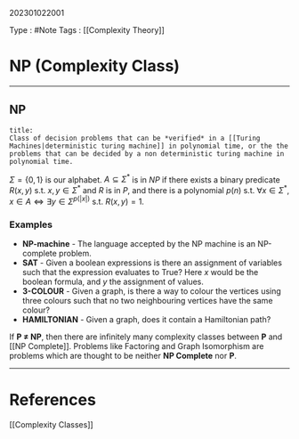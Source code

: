 202301022001

Type : #Note
Tags : [[Complexity Theory]]

# NP (Complexity Class)
---
## NP
```ad-note
title:
Class of decision problems that can be *verified* in a [[Turing Machines|deterministic turing machine]] in polynomial time, or the the problems that can be decided by a non deterministic turing machine in polynomial time.
```

$\Sigma=\{ 0,1 \}$ is our alphabet.
$A\subseteq\Sigma^{*}$ is in $NP$ if there exists a binary predicate $R(x,y)$ s.t. $x,y\in\Sigma^{*}$ and $R$ is in $P$, and there is a polynomial $p(n)$ s.t. $\forall x \in\Sigma^{*}$, $x \in A \iff \exists y \in\Sigma^{p(|x|)}$ s.t. $R(x,y)=1$.

### Examples

- **NP-machine** - The language accepted by the NP machine is an NP-complete problem.
- **SAT** - Given a boolean expressions is there an assignment of variables such that the expression evaluates to True? Here $x$ would be the boolean formula, and $y$ the assignment of values.
- **3-COLOUR** - Given a graph, is there a way to colour the vertices using three colours such that no two neighbouring vertices have the same colour?
- **HAMILTONIAN** - Given a graph, does it contain a Hamiltonian path?

If **P $\ne$ NP**, then there are infinitely many complexity classes between **P** and [[NP Complete]]. Problems like Factoring and Graph Isomorphism are problems which are thought to be neither **NP Complete** nor **P**.

---
# References
[[Complexity Classes]]